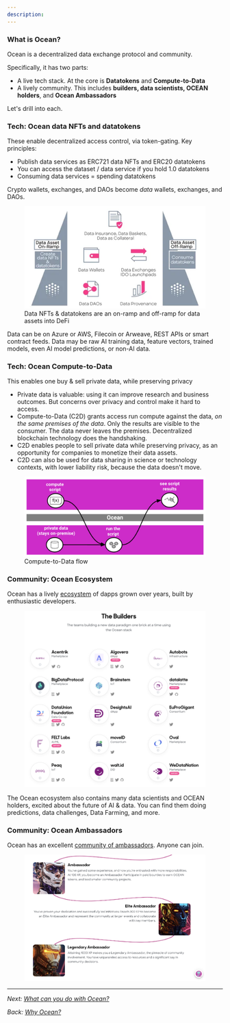 ```yaml
---
description: 
---
```


### What is Ocean?

Ocean is a decentralized data exchange protocol and community.

Specifically, it has two parts:
- A live tech stack. At the core is **Datatokens** and **Compute-to-Data**
- A lively community. This includes **builders, data scientists, OCEAN holders**, and **Ocean Ambassadors**

Let's drill into each.

### Tech: Ocean data NFTs and datatokens

These enable decentralized access control, via token-gating. Key principles:

- Publish data services as ERC721 data NFTs and ERC20 datatokens
- You can access the dataset / data service if you hold 1.0 datatokens
- Consuming data services = spending datatokens

Crypto wallets, exchanges, and DAOs become _data_ wallets, exchanges, and DAOs.

<figure><img src="../.gitbook/assets/architecture/onramp-offramp.png" alt=""><figcaption>Data NFTs & datatokens are an on-ramp and off-ramp for data assets into DeFi</figcaption></figure>

Data can be on Azure or AWS, Filecoin or Arweave, REST APIs or smart contract feeds. Data may be raw AI training data, feature vectors, trained models, even AI model predictions, or non-AI data.

### Tech: Ocean Compute-to-Data

This enables one buy & sell private data, while preserving privacy
- Private data is valuable: using it can improve research and business outcomes. But concerns over privacy and control make it hard to access.
- Compute-to-Data (C2D) grants access run compute against the data, _on the same premises of the data_. Only the results are visible to the consumer. The data never leaves the premises. Decentralized blockchain technology does the handshaking.
- C2D enables people to sell private data while preserving privacy, as an opportunity for companies to monetize their data assets.
- C2D can also be used for data sharing in science or technology contexts, with lower liability risk, because the data doesn't move.


<figure><img src="../.gitbook/assets/c2d/c2d-mental-model.png" alt=""><figcaption>Compute-to-Data flow</figcaption></figure>


### Community: Ocean Ecosystem

Ocean has a lively [ecosystem](https://oceanprotocol.com/explore/ecosystem) of dapps grown over years, built by enthusiastic developers.

<figure><img src="../.gitbook/assets/general/builders.png" alt=""></figure>

The Ocean ecosystem also contains many data scientists and OCEAN holders, excited about the future of AI & data. You can find them doing predictions, data challenges, Data Farming, and more.

### Community: Ocean Ambassadors

Ocean has an excellent [community of ambassadors](https://oceanprotocol.com/explore/community). Anyone can join.

<figure><img src="../.gitbook/assets/general/ambassadors.png" alt=""></figure>


----

_Next: [What can you do with Ocean?](benefits.md)_

_Back: [Why Ocean?](why-ocean.md)_